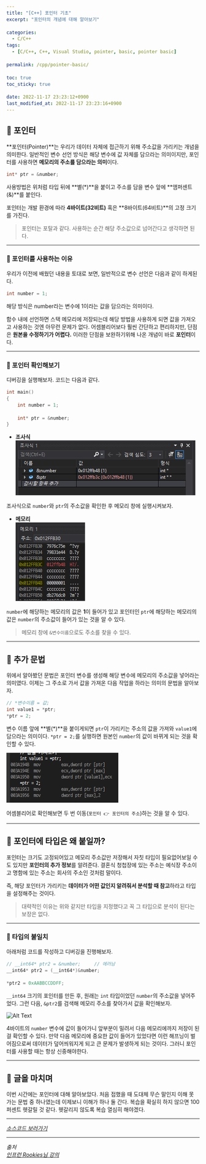 ```yaml
---
title: "[C++] 포인터 기초"
excerpt: "포인터의 개념에 대해 알아보기"

categories:
  - C/C++
tags:
  - [C/C++, C++, Visual Studio, pointer, basic, pointer basic]

permalink: /cpp/pointer-basic/

toc: true
toc_sticky: true

date: 2022-11-17 23:23:12+0900
last_modified_at: 2022-11-17 23:23:16+0900
---
```


## 👻 포인터
**포인터(Pointer)**는 우리가 데이터 자체에 접근하기 위해 주소값을 가리키는 개념을 의미한다. 일반적인 변수 선언 방식은 해당 변수에 값 자체를 담으라는 의미이지만, 포인터를 사용하면 **메모리의 주소를 담으라는 의미**이다.

```c++
int* ptr = &number;
```

사용방법은 위처럼 타입 뒤에 **별(*)**을 붙이고 주소를 담을 변수 앞에 **앰퍼센트(&)**를 붙인다.

포인터는 개발 환경에 따라 **4바이트(32비트)** 혹은 **8바이트(64비트)**의 고정 크기를 가진다.

> 포인터는 포탈과 같다. 사용하는 순간 해당 주소값으로 넘어간다고 생각하면 된다.

***

### 🌱 포인터를 사용하는 이유
우리가 이전에 배웠던 내용을 토대로 보면, 일반적으로 변수 선언은 다음과 같이 하게된다.

```c++
int number = 1;
```

해당 방식은 number라는 변수에 1이라는 값을 담으라는 의미이다.

함수 내에 선언하면 스택 메모리에 저장되는데 해당 방법을 사용하게 되면 값을 가져오고 사용하는 것엔 아무런 문제가 없다. 어셈블리어보다 훨씬 간단하고 편리하지만, 단점은 **원본을 수정하기가 어렵다.** 이러한 단점을 보완하기위해 나온 개념이 바로 **포인터**이다.

***

### 🌱 포인터 확인해보기
디버깅을 실행해보자. 코드는 다음과 같다.

```c++
int main()
{
    int number = 1;

    int* ptr = &number;
}
```

- **조사식**   
![Alt Text](/assets/images/posts_img/basics/cpp/pointer/pointer-basic/debug.PNG)   

조사식으로 ``` number ```와 ``` ptr ```의 주소값을 확인한 후 메모리 창에 실행시켜보자.

- **메모리**   
![Alt Text](/assets/images/posts_img/basics/cpp/pointer/pointer-basic/memory.PNG)   

``` number ```에 해당하는 메모리의 값은 **1**이 들어가 있고 포인터인 ``` ptr ```에 해당하는 메모리의 값은 ``` number ```의 주소값이 들어가 있는 것을 알 수 있다.

> 메모리 창에 ``` &변수이름 ```으로도 주소를 찾을 수 있다.

***

## 👻 추가 문법
위에서 알아봤던 문법은 포인터 변수를 생성해 해당 변수에 메모리의 주소값을 넣어라는 의미였다. 이제는 그 주소로 가서 값을 가져온 다음 작업을 하라는 의미의 문법을 알아보자.

```c++
// *변수이름 = 값;
int value1 = *ptr;
*ptr = 2;
```

변수 이름 앞에 **별(*)**을 붙이게되면 ``` ptr ```이 가리키는 주소의 값을 가져와 ``` value1 ```에 담으라는 의미이다. ``` *ptr = 2; ```를 실행하면 원본인 ``` number ```의 값이 바뀌게 되는 것을 확인할 수 있다.

![Alt Text](/assets/images/posts_img/basics/cpp/pointer/pointer-basic/asm.PNG)   

어셈블리어로 확인해보면 두 번 이동(``` 포인터 👉 포인터의 주소 ```)하는 것을 알 수 있다.

***

## 👻 포인터에 타입은 왜 붙일까?
포인터는 크기도 고정되어있고 메모리 주소값만 저장해서 자칫 타입이 필요없어보일 수도 있지만 **포인터의 추가 정보**를 알려준다. 결혼식 청첩장에 있는 주소는 예식장 주소이고 명함에 있는 주소는 회사의 주소인 것처럼 말이다.

즉, 해당 포인터가 가리키는 **데이터가 어떤 값인지 알려줘서 분석할 때 참고**하라고 타입을 설정해주는 것이다.

> 대략적인 이유는 위와 같지만 타입을 지정했다고 꼭 그 타입으로 분석이 된다는 보장은 없다.

***

### 🌱 타입의 불일치
아래처럼 코드를 작성하고 디버깅을 진행해보자.

```c++
// __int64* ptr2 = &number;     // 에러남
__int64* ptr2 = (__int64*)&number;

*ptr2 = 0xAABBCCDDFF;
```

``` __int64 ``` 크기의 포인터를 만든 후, 원래는 ``` int ``` 타입이었던 ``` number ```의 주소값을 넣어주었다. 그런 다음, ``` &ptr2 ```를 검색해 메모리 주소를 찾아가서 값을 확인해보자.

![Alt Text](/assets/images/posts_img/basics/cpp/pointer/pointer-basic/memory2.PNG)   

4바이트의 ``` number ``` 변수에 값이 들어가니 앞부분이 밀려서 다음 메모리에까지 저장이 된 걸 확인할 수 있다. 만약 다음 메모리에 중요한 값이 들어가 있었다면 이런 해프닝이 벌어짐으로써 데이터가 덮어씌워지게 되고 큰 문제가 발생하게 되는 것이다. 그러니 포인터를 사용할 때는 항상 신중해야한다.

***

## 👻 글을 마치며
이번 시간에는 포인터에 대해 알아보았다. 처음 접했을 때 도대체 무슨 말인지 이해 못 가는 문법 중 하나였는데 이제보니 이해가 하나 둘 간다. 복습을 확실히 하지 않으면 100퍼센트 헷갈릴 것 같다. 헷갈리지 않도록 복습 열심히 해야겠다.

***

_[소스코드 보러가기](https://github.com/choi-dan-di/study_cpp/tree/main/pointer/pointer-basic)_

***

_출처_   
_[인프런 Rookies님 강의](https://inf.run/bje8)_   